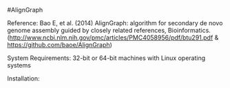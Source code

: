 #AlignGraph


Reference:
Bao E, et al. (2014) AlignGraph: algorithm for secondary de novo genome assembly guided by closely related references, Bioinformatics. (http://www.ncbi.nlm.nih.gov/pmc/articles/PMC4058956/pdf/btu291.pdf & https://github.com/baoe/AlignGraph)

System Requirements:
32-bit or 64-bit machines with Linux operating systems

Installation:


